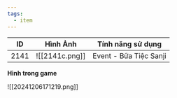```yaml
---
tags:
  - item
---
```


| ID   | Hình Ảnh       | Tính năng sử dụng      |
| ---- | -------------- | ---------------------- |
| 2141 | ![[2141c.png]] | Event - Bữa Tiệc Sanji |
**Hình trong game**

![[20241206171219.png]]
